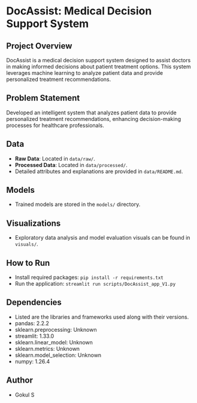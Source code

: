 
# DocAssist: Medical Decision Support System

## Project Overview
DocAssist is a medical decision support system designed to assist doctors in making informed decisions about patient treatment options. This system leverages machine learning to analyze patient data and provide personalized treatment recommendations.

## Problem Statement
Developed an intelligent system that analyzes patient data to provide personalized treatment recommendations, enhancing decision-making processes for healthcare professionals.

## Data
- **Raw Data**: Located in `data/raw/`.
- **Processed Data**: Located in `data/processed/`.
- Detailed attributes and explanations are provided in `data/README.md`.

## Models
- Trained models are stored in the `models/` directory.

## Visualizations
- Exploratory data analysis and model evaluation visuals can be found in `visuals/`.

## How to Run
- Install required packages: `pip install -r requirements.txt`
- Run the application: `streamlit run scripts/DocAssist_app_V1.py`

## Dependencies
- Listed are the libraries and frameworks used along with their versions.
- pandas: 2.2.2
- sklearn.preprocessing: Unknown
- streamlit: 1.33.0
- sklearn.linear_model: Unknown
- sklearn.metrics: Unknown
- sklearn.model_selection: Unknown
- numpy: 1.26.4

## Author
- Gokul S
